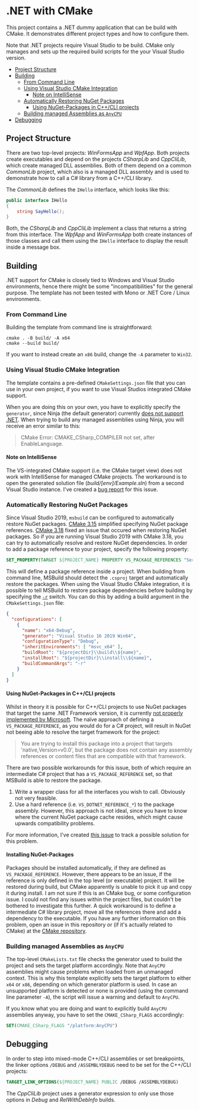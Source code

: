 # .NET with CMake

This project contains a .NET dummy application that can be build with CMake. It demonstrates different project types and how to configure them.

Note that .NET projects require Visual Studio to be build. CMake only manages and sets up the required build scripts for the your Visual Studio version.

- [Project Structure](#project-structure)
- [Building](#building)
    - [From Command Line](#from-command-line)
    - [Using Visual Studio CMake Integration](#using-visual-studio-cmake-integration)
        - [Note on IntelliSense](#note-on-intellisense)
    - [Automatically Restoring NuGet Packages](#automatically-restoring-nuget-packages)
        - [Using NuGet-Packages in C++/CLI projects](#using-nuget-packages-in-ccli-projects)
    - [Building managed Assemblies as `AnyCPU`](#building-managed-assemblies-as-anycpu)
- [Debugging](#debugging)

## Project Structure

There are two top-level projects: *WinFormsApp* and *WpfApp*. Both projects create executables and depend on the projects *CSharpLib* and *CppCliLib*, which create managed DLL assemblies. Both of them depend on a common *CommonLib* project, which also is a managed DLL assembly and is used to demonstrate how to call a C# library from a C++/CLI library.

The *CommonLib* defines the `IHello` interface, which looks like this:

```cs
public interface IHello
{
    string SayHello();
}
```

Both, the *CSharpLib* and *CppCliLib* implement a class that returns a string from this interface. The *WpfApp* and *WinFormsApp* both create instances of those classes and call them using the `IHello` interface to display the result inside a message box.

## Building

.NET support for CMake is closely tied to Windows and Visual Studio environments, hence there might be some "incompatibilities" for the general purpose. The template has not been tested with Mono or .NET Core / Linux environments.

### From Command Line

Building the template from command line is straightforward:

```shell
cmake . -B build/ -A x64
cmake --build build/
```

If you want to instead create an `x86` build, change the `-A` parameter to `Win32`.

### Using Visual Studio CMake Integration

The template contains a pre-defined `CMakeSettings.json` file that you can use in your own project, if you want to use Visual Studios integrated CMake support. 

When you are doing this on your own, you have to explicitly specify the `generator`, since Ninja (the default generator) currently [does not support .NET](https://gitlab.kitware.com/cmake/cmake/-/issues/16865). When trying to build any managed assemblies using Ninja, you will receive an error similar to this:

> CMake Error: CMAKE_CSharp_COMPILER not set, after EnableLanguage.

#### Note on IntelliSense

The VS-integrated CMake support (i.e. the CMake target view) does not work with IntelliSense for managed CMake projects. The workaround is to open the generated solution file (*build/[env]/Example.sln*) from a second Visual Studio instance. I've created a [bug report](https://developercommunity2.visualstudio.com/t/1328932) for this issue.

### Automatically Restoring NuGet Packages

Since Visual Studio 2019, `msbuild` can be configured to automatically restore NuGet packages. [CMake 3.15](https://gitlab.kitware.com/cmake/cmake/-/merge_requests/3389) simplified specifying NuGet package references. [CMake 3.18](https://gitlab.kitware.com/cmake/cmake/-/issues/20764) fixed an issue that occured when restoring NuGet packages. So if you are running Visual Studio 2019 with CMake 3.18, you can try to automatically resolve and restore NuGet dependencies. In order to add a package reference to your project, specify the following property:

```cmake
SET_PROPERTY(TARGET ${PROJECT_NAME} PROPERTY VS_PACKAGE_REFERENCES "Serilog_2.9.0;Serilog.Sinks.Console_3.1.1")
```

This will define a package reference inside a project. When building from command line, MSBuild should detect the `.csproj` target and automatically restore the packages. When using the Visual Studio CMake integration, it is possible to tell MSBuild to restore package dependencies before building by specifying the [`-r`](https://docs.microsoft.com/de-de/visualstudio/msbuild/msbuild-command-line-reference) switch. You can do this by adding a build argument in the `CMakeSettings.json` file:

```json
{
  "configurations": [
    {
      "name": "x64-Debug",
      "generator": "Visual Studio 16 2019 Win64",
      "configurationType": "Debug",
      "inheritEnvironments": [ "msvc_x64" ],
      "buildRoot": "${projectDir}\\build\\${name}",
      "installRoot": "${projectDir}\\install\\${name}",
      "buildCommandArgs": "-r"
    }
  ]
}
```

#### Using NuGet-Packages in C++/CLI projects

Whilst in theory it is possible for C++/CLI projects to use NuGet packages that target the same .NET Framework version, it is currently [not properly implemented by Microsoft](https://developercommunity.visualstudio.com/idea/899866/ccli-cant-reference-nuget-packages.html). The naïve approach of defining a `VS_PACKAGE_REFERENCE`, as you would do for a C# project, will result in NuGet not beeing able to resolve the target framework for the project:

> You are trying to install this package into a project that targets 'native,Version=v0.0', but the package does not contain any assembly references or content files that are compatible with that framework.

There are two possible workarounds for this issue, both of which require an intermediate C# project that has a `VS_PACKAGE_REFERENCE` set, so that MSBuild is able to restore the package.

1. Write a wrapper class for all the interfaces you wish to call. Obviously not very feasible.
2. Use a hard reference (i.e. `VS_DOTNET_REFERENCE_*`) to the package assembly. However, this approach is not ideal, since you have to know where the current NuGet package cache resides, which might cause upwards compatibility problems.

For more information, I've created [this issue](https://github.com/Aschratt/DotNetWithCMake/issues/4) to track a possible solution for this problem.

#### Installing NuGet-Packages

Packages should be installed automatically, if they are defined as `VS_PACKAGE_REFERENCE`. However, there appears to be an issue, if the reference is only defined in the top level (or executable) project. It will be restored during build, but CMake apparently is unable to pick it up and copy it during install. I am not sure if this is an CMake bug, or some configuration issue. I could not find any issues within the project files, but couldn't be bothered to investigate this further. A quick workaround is to define a intermediate C# library project, move all the references there and add a dependency to the executable. If you have any further information on this problem, open an issue in this repository or (if it's actually related to CMake) at the [CMake repository](https://gitlab.kitware.com/cmake/cmake/-/issues/).

### Building managed Assemblies as `AnyCPU`

The top-level `CMakeLists.txt` file checks the generator used to build the project and sets the target platform accordingly. Note that `AnyCPU` assemblies might cause problems when loaded from an unmanaged context. This is why this template explicitly sets the target platform to either `x64` or `x86`, depending on which generator platform is used. In case an unsupported platform is detected or none is provided (using the command line parameter `-A`), the script will issue a warning and default to `AnyCPU`.

If you know what you are doing and want to explicitly build `AnyCPU` assemblies anyway, you have to set the `CMAKE_CSharp_FLAGS` accordingly:

```cmake
SET(CMAKE_CSharp_FLAGS "/platform:AnyCPU")
```

## Debugging

In order to step into mixed-mode C++/CLI assemblies or set breakpoints, the linker options `/DEBUG` and `/ASSEMBLYDEBUG` need to be set for the C++/CLI projects:

```cmake
TARGET_LINK_OPTIONS(${PROJECT_NAME} PUBLIC /DEBUG /ASSEMBLYDEBUG)
```

The *CppCliLib* project uses a generator expression to only use those options in *Debug* and *RelWithDebInfo* builds.
